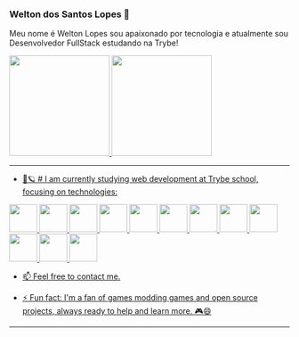 ### Welton dos Santos Lopes  👋
<div>
 <p>
  Meu nome é Welton Lopes sou apaixonado por tecnologia e atualmente sou Desenvolvedor FullStack estudando na Trybe!
 </p>
</div>
 <div>
  <a href="https://github.com/wltonlopes">
  <img height="180em" src="https://github-readme-stats.vercel.app/api?username=wltonlopes&show_icons=true&theme=dracula&include_all_commits=true&count_private=true"/>
  <img height="180em" src="https://github-readme-stats.vercel.app/api/top-langs/?username=wltonlopes&layout=compact&langs_count=7&theme=dracula"/>
</div>

---

- :rocket::ringed_planet: # I am currently studying web development at Trybe school, focusing on technologies:
 
 <img src="https://img.shields.io/badge/JavaScript-F7DF1E?style=for-the-badge&logo=javascript&logoColor=black" height="50px"/>
 <img src="https://img.shields.io/badge/TypeScript-007ACC?style=for-the-badge&logo=typescript&logoColor=white" height="50px"/>
 <img src="https://img.shields.io/badge/Node.js-43853D?style=for-the-badge&logo=node.js&logoColor=white" height="50px"/>
<img src="https://img.shields.io/badge/GitHub-100000?style=for-the-badge&logo=github&logoColor=white" height="50px"/>
<img src="https://img.shields.io/badge/HTML-239120?style=for-the-badge&logo=html5&logoColor=white" height="50px"/>

<img src="https://img.shields.io/badge/Express.js-404D59?style=for-the-badge" height="50px"/>
<img src="https://img.shields.io/badge/Python-3776AB?style=for-the-badge&logo=python&logoColor=white" height="50px"/>

<img src="https://img.shields.io/badge/CSS-239120?&style=for-the-badge&logo=css3&logoColor=white" height="50px"/>
<img src="https://img.shields.io/badge/MongoDB-4EA94B?style=for-the-badge&logo=mongodb&logoColor=white" height="50px"/>
<img src="https://img.shields.io/badge/MySQL-00000F?style=for-the-badge&logo=mysql&logoColor=white" height="50px"/>
<img src="https://img.shields.io/badge/PostgreSQL-316192?style=for-the-badge&logo=postgresql&logoColor=white" height="50px"/>

<img src="https://img.shields.io/badge/React-20232A?style=for-the-badge&logo=react&logoColor=61DAFB" height="50px"/>

- 📫 Feel free to contact me.

- ⚡ Fun fact: I'm a fan of games modding games and open source projects, always ready to help and learn more. :video_game::smile:
- ---
